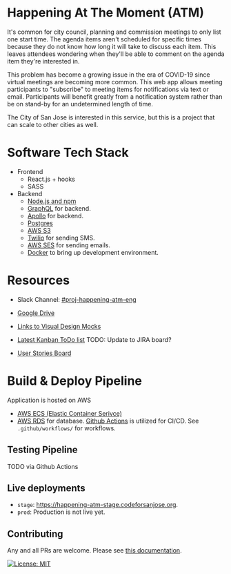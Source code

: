 # Happening At The Moment (ATM)

It's common for city council, planning and commission meetings to only list one start time. The agenda items aren't scheduled for specific times because they do not know how long it will take to discuss each item. This leaves attendees wondering when they'll be able to comment on the agenda item they're interested in.

This problem has become a growing issue in the era of COVID-19 since virtual meetings are becoming more common. This web app allows meeting participants to "subscribe" to meeting items for notifications via text or email. Participants will benefit greatly from a notification system rather than be on stand-by for an undetermined length of time.

The City of San Jose is interested in this service, but this is a project that can scale to other cities as well.

# Software Tech Stack

- Frontend
  - React.js + hooks
  - SASS
- Backend
  - [Node.js and npm](https://www.npmjs.com/get-npm)
  - [GraphQL](https://graphql.org/learn/) for backend.
  - [Apollo](https://www.apollographql.com/docs/) for backend.
  - [Postgres](https://www.postgresql.org/about/)
  - [AWS S3](https://aws.amazon.com/s3/)
  - [Twilio](https://www.twilio.com/docs) for sending SMS.
  - [AWS SES](https://aws.amazon.com/s3/) for sending emails.
  - [Docker](https://www.docker.com/products/docker-desktop) to bring up development environment.

# Resources

- Slack Channel: [#proj-happening-atm-eng](https://codeforsanjose.slack.com/archives/C017G1BP02H)
- [Google Drive](https://drive.google.com/drive/folders/1a89AKh3Kia3BGYeMUF7ishE4avblFIYu?usp=sharing)
- [Links to Visual Design Mocks](https://docs.google.com/document/d/1Jcdsw6d8MMXWaU_PTPcMVtoTtBxtx4A7d0VfhMH7K5M/edit)
- [Latest Kanban ToDo list](https://trello.com/b/pfECjOgE/happening-atm) TODO: Update to JIRA board?

- [User Stories Board](https://miro.com/app/board/o9J_leAd8y8=/)


# Build & Deploy Pipeline

Application is hosted on AWS
  - [AWS ECS (Elastic Container Serivce)](https://aws.amazon.com/ecs/)
  - [AWS RDS](https://aws.amazon.com/rds/) for database.
[Github Actions](https://docs.github.com/en/actions) is utilized for CI/CD. See `.github/workflows/` for workflows.

## Testing Pipeline

TODO via Github Actions

## Live deployments
  - `stage`: https://happening-atm-stage.codeforsanjose.org.
  - `prod`: Production is not live yet.

## Contributing

Any and all PRs are welcome. Please see [this documentation](./CONTRIBUTING.md).

[![License: MIT](https://img.shields.io/badge/License-MIT-green.svg)](https://opensource.org/licenses/MIT)
